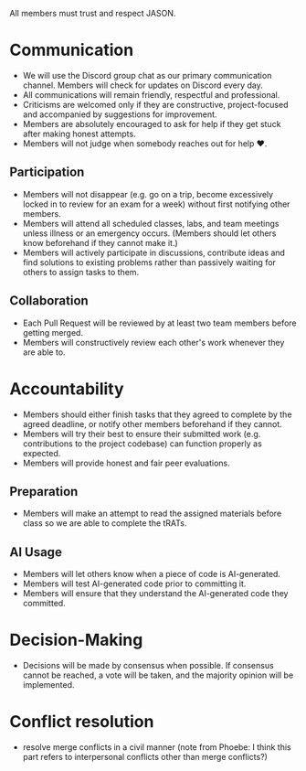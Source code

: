 All members must trust and respect JASON.

# Communication

 - We will use the Discord group chat as our primary communication channel. Members will check for updates on Discord every day.
 - All communications will remain friendly, respectful and professional.
 - Criticisms are welcomed only if they are constructive, project-focused and accompanied by suggestions for improvement.
 - Members are absolutely encouraged to ask for help if they get stuck after making honest attempts.
 - Members will not judge when somebody reaches out for help ❤️.

## Participation

 - Members will not disappear (e.g. go on a trip, become excessively locked in to review for an exam for a week) without first notifying other members.
 - Members will attend all scheduled classes, labs, and team meetings unless illness or an emergency occurs. (Members should let others know beforehand if they cannot make it.)
 - Members will actively participate in discussions, contribute ideas and find solutions to existing problems rather than passively waiting for others to assign tasks to them.

## Collaboration

 - Each Pull Request will be reviewed by at least two team members before getting merged.
 - Members will constructively review each other's work whenever they are able to.

# Accountability

 - Members should either finish tasks that they agreed to complete by the agreed deadline, or notify other members beforehand if they cannot.
 - Members will try their best to ensure their submitted work (e.g. contributions to the project codebase) can function properly as expected.
 - Members will provide honest and fair peer evaluations.

## Preparation

 - Members will make an attempt to read the assigned materials before class so we are able to complete the tRATs.

## AI Usage

 - Members will let others know when a piece of code is AI-generated.
 - Members will test AI-generated code prior to committing it.
 - Members will ensure that they understand the AI-generated code they committed.

# Decision-Making

- Decisions will be made by consensus when possible. If consensus cannot be reached, a vote will be taken, and the majority opinion will be implemented.

# Conflict resolution

 - resolve merge conflicts in a civil manner (note from Phoebe: I think this part refers to interpersonal conflicts other than merge conflicts?)
